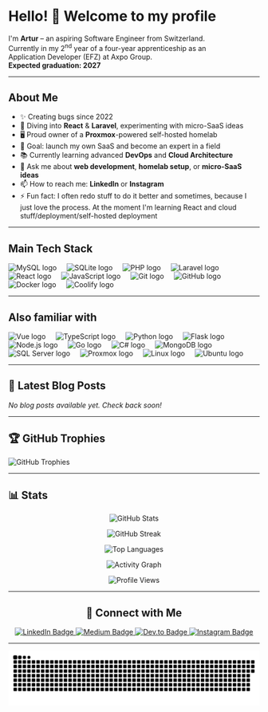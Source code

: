 <h1 align="left">Hello! 👋 Welcome to my profile</h1>

<p align="left">
  I'm <strong>Artur</strong> – an aspiring Software Engineer from Switzerland.<br>
  Currently in my 2<sup>nd</sup> year of a four-year apprenticeship as an Application&nbsp;Developer&nbsp;(EFZ) at Axpo Group.<br>
  <strong>Expected graduation: 2027</strong>
</p>

---

<h2 align="left">About&nbsp;Me</h2>

- ✨ Creating bugs since 2022  
- 🔧 Diving into **React** & **Laravel**, experimenting with micro-SaaS ideas  
- 🖥️ Proud owner of a **Proxmox**-powered self-hosted homelab  
- 🎯 Goal: launch my own SaaS and become an expert in a field  
- 📚 Currently learning advanced **DevOps** and **Cloud Architecture**  
- 💬 Ask me about **web development**, **homelab setup**, or **micro-SaaS ideas**  
- 📫 How to reach me: **LinkedIn** or **Instagram**  
- ⚡ Fun fact: I often redo stuff to do it better and sometimes, because I just love the process. At the moment I'm learning React and cloud stuff/deployment/self-hosted deployment  

---

<h2 align="left">Main&nbsp;Tech&nbsp;Stack</h2>

<div align="left">
  <img src="https://cdn.jsdelivr.net/gh/devicons/devicon/icons/mysql/mysql-original.svg" height="40" alt="MySQL logo" />
  <img width="12" />
  <img src="https://cdn.jsdelivr.net/gh/devicons/devicon/icons/sqlite/sqlite-original.svg" height="40" alt="SQLite logo" />
  <img width="12" />
  <img src="https://cdn.jsdelivr.net/gh/devicons/devicon/icons/php/php-original.svg" height="40" alt="PHP logo" />
  <img width="12" />
  <img src="https://raw.githubusercontent.com/laravel/art/master/logo-lockup/5%20SVG/2%20CMYK/1%20Full%20Color/laravel-logolockup-cmyk-red.svg" height="40" alt="Laravel logo" />
  <img width="12" />
  <img src="https://cdn.jsdelivr.net/gh/devicons/devicon/icons/react/react-original.svg" height="40" alt="React logo" />
  <img width="12" />
  <img src="https://cdn.jsdelivr.net/gh/devicons/devicon/icons/javascript/javascript-original.svg" height="40" alt="JavaScript logo" />
  <img width="12" />
  <img src="https://cdn.jsdelivr.net/gh/devicons/devicon/icons/git/git-original.svg" height="40" alt="Git logo" />
  <img width="12" />
  <img src="https://cdn.jsdelivr.net/gh/devicons/devicon/icons/github/github-original.svg" height="40" alt="GitHub logo" />
  <img width="12" />
  <img src="https://cdn.jsdelivr.net/gh/devicons/devicon/icons/docker/docker-original.svg" height="40" alt="Docker logo" />
  <img width="12" />
  <img src="https://avatars.githubusercontent.com/u/77549226?s=200&v=4" height="40" alt="Coolify logo" />
</div>

---

<h2 align="left">Also&nbsp;familiar&nbsp;with</h2>

<div align="left">
  <img src="https://cdn.jsdelivr.net/gh/devicons/devicon/icons/vuejs/vuejs-original.svg" height="40" alt="Vue logo" />
  <img width="12" />
  <img src="https://cdn.jsdelivr.net/gh/devicons/devicon/icons/typescript/typescript-original.svg" height="40" alt="TypeScript logo" />
  <img width="12" />
  <img src="https://cdn.jsdelivr.net/gh/devicons/devicon/icons/python/python-original.svg" height="40" alt="Python logo" />
  <img width="12" />
  <img src="https://cdn.jsdelivr.net/gh/devicons/devicon/icons/flask/flask-original.svg" height="40" alt="Flask logo" />
  <img width="12" />
  <img src="https://cdn.jsdelivr.net/gh/devicons/devicon/icons/nodejs/nodejs-original.svg" height="40" alt="Node.js logo" />
  <img width="12" />
  <img src="https://cdn.jsdelivr.net/gh/devicons/devicon/icons/go/go-original-wordmark.svg" height="40" alt="Go logo" />
  <img width="12" />
  <img src="https://cdn.jsdelivr.net/gh/devicons/devicon/icons/csharp/csharp-original.svg" height="40" alt="C# logo" />
  <img width="12" />
  <img src="https://cdn.jsdelivr.net/gh/devicons/devicon/icons/mongodb/mongodb-original.svg" height="40" alt="MongoDB logo" />
  <img width="12" />
  <img src="https://cdn.jsdelivr.net/gh/devicons/devicon/icons/microsoftsqlserver/microsoftsqlserver-plain.svg" height="40" alt="SQL Server logo" />
  <img width="12" />
  <img src="https://www.svgrepo.com/show/342139/proxmox.svg" height="40" alt="Proxmox logo" />
  <img width="12" />
  <img src="https://cdn.jsdelivr.net/gh/devicons/devicon/icons/linux/linux-original.svg" height="40" alt="Linux logo" />
  <img width="12" />
  <img src="https://cdn.jsdelivr.net/gh/devicons/devicon/icons/ubuntu/ubuntu-plain.svg" height="40" alt="Ubuntu logo" />
</div>

---

<h2 align="left">📝 Latest Blog Posts</h2>

<!-- BLOG-POST-LIST:START -->
*No blog posts available yet. Check back soon!*
<!-- BLOG-POST-LIST:END -->


---

<h2 align="left">🏆 GitHub Trophies</h2>

<p align="left">
  <img src="https://github-profile-trophy.vercel.app/?username=arturict&theme=darkhub&no-bg=true&margin-w=15" alt="GitHub Trophies" />
</p>

---

<h2 align="left">📊 Stats</h2>

<p align="center">
  <img src="https://github-readme-stats.vercel.app/api?username=arturict&show_icons=true&theme=tokyonight&hide_border=true" alt="GitHub Stats" />
</p>

<p align="center">
  <img src="https://github-readme-streak-stats.herokuapp.com/?user=arturict&theme=tokyonight&hide_border=true" alt="GitHub Streak" />
</p>

<p align="center">
  <img src="https://github-readme-stats.vercel.app/api/top-langs/?username=arturict&layout=compact&theme=tokyonight&hide_border=true" alt="Top Languages" />
</p>

<p align="center">
  <img src="https://github-readme-activity-graph.vercel.app/graph?username=arturict&theme=tokyo-night&hide_border=true" alt="Activity Graph" />
</p>

<p align="center">
  <img src="https://komarev.com/ghpvc/?username=arturict&label=Profile%20views&color=0e75b6&style=flat" alt="Profile Views" />
</p>

---

<div align="center">
  <h2>🔗 Connect with Me</h2>
  <p>
    <a href="https://www.linkedin.com/in/artur-ferreira-5a5baa289/" target="_blank">
      <img src="https://img.shields.io/badge/LinkedIn-blue?logo=linkedin&style=for-the-badge" alt="LinkedIn Badge" />
    </a>
    <a href="https://medium.com/@arturict" target="_blank">
      <img src="https://img.shields.io/badge/Medium-black?logo=medium&style=for-the-badge" alt="Medium Badge" />
    </a>
    <a href="https://dev.to/arturict" target="_blank">
      <img src="https://img.shields.io/badge/Dev.to-black?logo=dev.to&style=for-the-badge" alt="Dev.to Badge" />
    </a>
    <a href="https://www.instagram.com/its.artur07" target="_blank">
      <img src="https://img.shields.io/badge/Instagram-E4405F?logo=instagram&style=for-the-badge" alt="Instagram Badge" />
    </a>
  </p>
</div>



---

<!-- 🐍 GitHub Contribution Snake -->
<picture>
  <source media="(prefers-color-scheme: dark)" srcset="https://raw.githubusercontent.com/arturict/arturict/output/github-snake-dark.svg" />
  <source media="(prefers-color-scheme: light)" srcset="https://raw.githubusercontent.com/arturict/arturict/output/github-snake.svg" />
  <img alt="github-snake" src="https://raw.githubusercontent.com/arturict/arturict/output/github-snake.svg" />
</picture>

